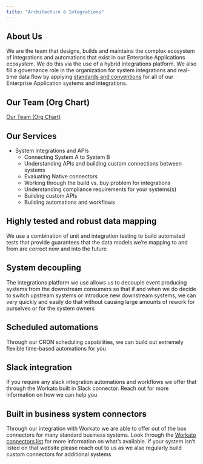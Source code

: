 ```yaml
---
title: "Architecture & Integrations"
---
```


<link rel="stylesheet" type="text/css" href="/stylesheets/biztech.css" />

## <i class="fas fa-users" id="biz-tech-icons"></i> About Us

We are the team that designs, builds and maintains the complex ecosystem of integrations and automations that exist in our Enterprise Applications ecosystem. We do this via the use of a hybrid integrations platform. We also fill a governance role in the organization for system integrations and real-time data flow by applying [standards and conventions](handbook.gitlab.com/handbook/business-technology/enterprise-applications/integrations/) for all of our Enterprise Application systems and integrations.

## <i class="fas fa-users" id="biz-tech-icons"></i>Our Team (Org Chart)

[Our Team (Org Chart)](https://internal.gitlab.com/handbook/it-enterprise-applications/about-us/enterprise-applications-integrations/)

## <i class="fas fa-users" id="biz-tech-icons"></i> Our Services

- System Integrations and APIs
  - Connecting System A to System B
  - Understanding APIs and building custom connections between systems
  - Evaluating Native connectors
  - Working through the build vs. buy problem for integrations
  - Understanding compliance requirements for your systems(s)
  - Building custom APIs
  - Building automations and workflows

## Highly tested and robust data mapping

We use a combination of unit and integration testing to build automated tests that provide guarantees that the data models we’re mapping to and from are correct now and into the future

## System decoupling

The integrations platform we use allows us to decouple event producing systems from the downstream consumers so that if and when we do decide to switch upstream systems or introduce new downstream systems, we can very quickly and easily do that without causing large amounts of rework for ourselves or for the system owners

## Scheduled automations

Through our CRON scheduling capabilities, we can build out extremely flexible time-based automations for you

## Slack integration

If you require any slack integration automations and workflows we offer that through the Workato built in Slack connector. Reach out for more information on how we can help you

## Built in business system connectors

Through our integration with Workato we are able to offer out of the box connectors for many standard business systems. Look through the [Workato connectors list](https://docs.workato.com/connectors.html) for more information on what’s available. If your system isn’t listed on that website please reach out to us as we also regularly build custom connectors for additional systems
